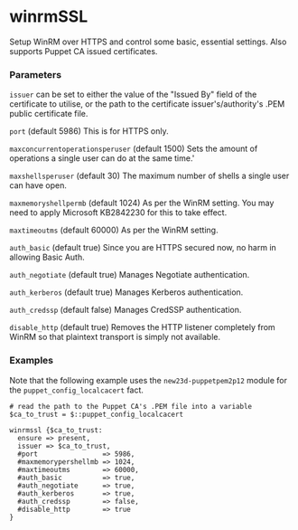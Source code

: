 # winrmSSL

Setup WinRM over HTTPS and control some basic, essential settings. Also supports Puppet CA issued certificates.

### Parameters

`issuer` can be set to either the value of the "Issued By" field of the certificate to utilise, or the path to the certificate issuer's/authority's .PEM public certificate file.

`port` (default 5986) This is for HTTPS only.

`maxconcurrentoperationsperuser` (default 1500) Sets the amount of operations a single user can do at the same time.'

`maxshellsperuser` (default 30) The maximum number of shells a single user can have open.

`maxmemoryshellpermb` (default 1024) As per the WinRM setting. You may need to apply Microsoft KB2842230 for this to take effect.

`maxtimeoutms` (default 60000) As per the WinRM setting.

`auth_basic` (default true) Since you are HTTPS secured now, no harm in allowing Basic Auth.

`auth_negotiate` (default true) Manages Negotiate authentication.

`auth_kerberos` (default true) Manages Kerberos authentication.

`auth_credssp` (default false) Manages CredSSP authentication.

`disable_http` (default true) Removes the HTTP listener completely from WinRM so that plaintext transport is simply not available.

### Examples

Note that the following example uses the `new23d-puppetpem2p12` module for the `puppet_config_localcacert` fact.

```
# read the path to the Puppet CA's .PEM file into a variable
$ca_to_trust = $::puppet_config_localcacert

winrmssl {$ca_to_trust:
  ensure => present,
  issuer => $ca_to_trust,
  #port                => 5986,
  #maxmemorypershellmb => 1024,
  #maxtimeoutms        => 60000,
  #auth_basic          => true,
  #auth_negotiate      => true,
  #auth_kerberos       => true,
  #auth_credssp        => false,
  #disable_http        => true
}
```

